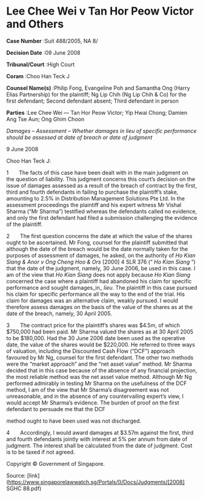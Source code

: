 # Lee Chee Wei v Tan Hor Peow Victor and Others 



**Case Number** :Suit 488/2005, NA 8/ 

**Decision Date** :09 June 2008 

**Tribunal/Court** :High Court 

**Coram** :Choo Han Teck J 

**Counsel Name(s)** :Philip Fong, Evangeline Poh and Samantha Ong (Harry Elias Partnership) for the plaintiff; Ng Lip Chih (Ng Lip Chih & Co) for the first defendant; Second defendant absent; Third defendant in person 

**Parties** :Lee Chee Wei — Tan Hor Peow Victor; Yip Hwai Chong; Damien Ang Tse Aun; Ong Ghim Choon 

_Damages_ – _Assessment_ – _Whether damages in lieu of specific performance should be assessed at date of breach or date of judgment_ 

9 June 2008 

Choo Han Teck J: 

1       The facts of this case have been dealt with in the main judgment on the question of liability. This judgment concerns this court’s decision on the issue of damages assessed as a result of the breach of contract by the first, third and fourth defendants in failing to purchase the plaintiff’s stake, amounting to 2.5% in Distribution Management Solutions Pte Ltd. In the assessment proceedings the plaintiff and his expert witness Mr Vishal Sharma (“Mr Sharma”) testified whereas the defendants called no evidence, and only the first defendant had filed a submission challenging the evidence of the plaintiff. 

2       The first question concerns the date at which the value of the shares ought to be ascertained. Mr Fong, counsel for the plaintiff submitted that although the date of the breach would be the date normally taken for the purposes of assessment of damages, he asked, on the authority of _Ho Kian Siang & Anor v Ong Cheng Hoo & Ors_ <span class="citation">[2000] 4 SLR 376</span> (“ _Ho Kian Siang_ ”) that the date of the judgment, namely, 30 June 2006, be used in this case. I am of the view that _Ho Kian Siang_ does not apply because _Ho Kian Siang_ concerned the case where a plaintiff had abandoned his claim for specific performance and sought damages_in_ _lieu_. The plaintiff in this case pursued his claim for specific performance all the way to the end of the trial. His claim for damages was an alternative claim, weakly pursued. I would therefore assess damages on the basis of the value of the shares as at the date of the breach, namely, 30 April 2005. 

3       The contract price for the plaintiff’s shares was $4.5m, of which $750,000 had been paid. Mr Sharma valued the shares as at 30 April 2005 to be $180,000. Had the 30 June 2006 date been used as the operative date, the value of the shares would be $220,000. He referred to three ways of valuation, including the Discounted Cash Flow (“DCF”) approach favoured by Mr Ng, counsel for the first defendant. The other two methods were the “market approach” and the “net asset value” method. Mr Sharma decided that in this case because of the absence of any financial projection, the most reliable method was the net asset value method. Although Mr Ng performed admirably in testing Mr Sharma on the usefulness of the DCF method, I am of the view that Mr Sharma’s disagreement was not unreasonable, and in the absence of any countervailing expert’s view, I would accept Mr Sharma’s evidence. The burden of proof on the first defendant to persuade me that the DCF 


method ought to have been used was not discharged. 

4       Accordingly, I would award damages at $3.57m against the first, third and fourth defendants jointly with interest at 5% per annum from date of judgment. The interest shall be calculated from the date of judgment. Cost is to be taxed if not agreed. 

 Copyright © Government of Singapore. 


Source: [link](https://www.singaporelawwatch.sg/Portals/0/Docs/Judgments/[2008] SGHC 88.pdf)
